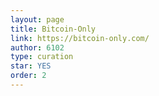 ```yaml
---
layout: page
title: Bitcoin-Only
link: https://bitcoin-only.com/
author: 6102
type: curation
star: YES
order: 2
---
```

